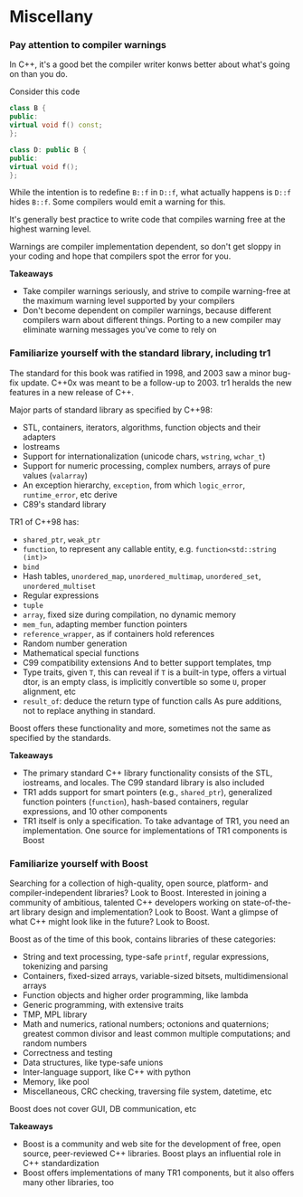 # Miscellany

### Pay attention to compiler warnings

In C++, it's a good bet the compiler writer konws better about what's going on than you do.

Consider this code
```cpp
class B {
public:
virtual void f() const;
};

class D: public B {
public:
virtual void f();
};
```

While the intention is to redefine `B::f` in `D::f`, what actually happens is `D::f` hides `B::f`.
Some compilers would emit a warning for this.

It's generally best practice to write code that compiles warning free at the highest warning level.

Warnings are compiler implementation dependent, so don't get sloppy in your coding and hope that compilers spot the error for you.

**Takeaways**
* Take compiler warnings seriously, and strive to compile warning-free at the maximum warning level supported by your compilers
* Don't become dependent on compiler warnings, because different compilers warn about different things. Porting to a new compiler may eliminate warning messages you've come to rely on

### Familiarize yourself with the standard library, including tr1

The standard for this book was ratified in 1998, and 2003 saw a minor bug-fix update.
C++0x was meant to be a follow-up to 2003.
tr1 heralds the new features in a new release of C++.

Major parts of standard library as specified by C++98:
* STL, containers, iterators, algorithms, function objects and their adapters
* Iostreams
* Support for internationalization (unicode chars, `wstring`, `wchar_t`)
* Support for numeric processing, complex numbers, arrays of pure values (`valarray`)
* An exception hierarchy, `exception`, from which `logic_error`, `runtime_error`, etc derive
* C89's standard library

TR1 of C++98 has:
* `shared_ptr`, `weak_ptr`
* `function`, to represent any callable entity, e.g. `function<std::string (int)>`
* `bind`
* Hash tables, `unordered_map`, `unordered_multimap`, `unordered_set`, `unordered_multiset`
* Regular expressions
* `tuple`
* `array`, fixed size during compilation, no dynamic memory
* `mem_fun`, adapting member function pointers
* `reference_wrapper`, as if containers hold references
* Random number generation
* Mathematical special functions
* C99 compatibility extensions
And to better support templates, tmp
* Type traits, given `T`, this can reveal if `T` is a built-in type, offers a virtual dtor, is an empty class, is implicitly convertible so some `U`, proper alignment, etc
* `result_of`: deduce the return type of function calls
As pure additions, not to replace anything in standard.

Boost offers these functionality and more, sometimes not the same as specified by the standards.

**Takeaways**
* The primary standard C++ library functionality consists of the STL, iostreams, and locales. The C99 standard library is also included
* TR1 adds support for smart pointers (e.g., `shared_ptr`), generalized function pointers (`function`), hash-based containers, regular expressions, and 10 other components
* TR1 itself is only a specification. To take advantage of TR1, you need an implementation. One source for implementations of TR1 components is Boost

### Familiarize yourself with Boost

Searching for a collection of high-quality, open source, platform- and compiler-independent libraries? Look to Boost.
Interested in joining a community of ambitious, talented C++ developers working on state-of-the-art library design and implementation? Look to Boost.
Want a glimpse of what C++ might look like in the future? Look to Boost.

Boost as of the time of this book, contains libraries of these categories:
* String and text processing, type-safe `printf`, regular expressions, tokenizing and parsing
* Containers, fixed-sized arrays, variable-sized bitsets, multidimensional arrays
* Function objects and higher order programming, like lambda
* Generic programming, with extensive traits
* TMP, MPL library
* Math and numerics, rational numbers; octonions and quaternions; greatest common divisor and least common multiple computations; and random numbers
* Correctness and testing
* Data structures, like type-safe unions
* Inter-language support, like C++ with python
* Memory, like pool
* Miscellaneous, CRC checking, traversing file system, datetime, etc

Boost does not cover GUI, DB communication, etc

**Takeaways**
* Boost is a community and web site for the development of free, open source, peer-reviewed C++ libraries. Boost plays an influential role in C++ standardization
* Boost offers implementations of many TR1 components, but it also offers many other libraries, too
